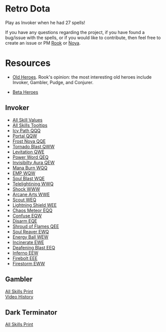 # Retro Dota
Play as Invoker when he had 27 spells!

If you have any questions regarding the project, if you have found a bug/issue with the spells, or if you would like to contribute, then feel free to create an issue or PM [Rook](https://github.com/Rookdota) or [Noya](https://github.com/MNoya).

Resources
=========


- [Old Heroes](http://www.playdota.com/forums/showthread.php?t=517562).  Rook's opinion: the most interesting old heroes include Invoker, Gambler, Pudge, and Conjurer.

- [Beta Heroes](http://www.playdota.com/forums/showthread.php?t=1273183)


Invoker
-------
- [All Skill Values](http://pastebin.com/82HHWJ9a)
- [All Skills Tooltips](http://imgur.com/dUeY3)
- [Icy Path QQQ](http://youtu.be/l3tminWOrRk?t=3m05s)  
- [Portal QQW](http://youtu.be/l3tminWOrRk?t=3m55s)  
- [Frost Nova QQE](http://youtu.be/l3tminWOrRk?t=4m48s)  
- [Tornado Blast QWW](http://youtu.be/l3tminWOrRk?t=6m10s)  
- [Levitation QWE](http://youtu.be/l3tminWOrRk?t=6m50s)  
- [Power Word QEQ](http://youtu.be/l3tminWOrRk?t=7m45s)  
- [Invisibilty Aura QEW](http://youtu.be/l3tminWOrRk?t=8m50s)  
- [Mana Burn WQQ](http://youtu.be/l3tminWOrRk?t=10m25s)  
- [EMP WQW](http://youtu.be/l3tminWOrRk?t=11m10s)  
- [Soul Blast WQE](http://youtu.be/l3tminWOrRk?t=12m01s)  
- [Telelightining WWQ](http://youtu.be/l3tminWOrRk?t=13m05s)  
- [Shock WWW](http://youtu.be/l3tminWOrRk?t=14m05s)  
- [Arcane Arts WWE](http://youtu.be/l3tminWOrRk?t=15m15s)  
- [Scout WEQ](http://youtu.be/l3tminWOrRk?t=16m55s)  
- [Lightning Shield WEE](http://youtu.be/l3tminWOrRk?t=17m40s)  
- [Chaos Meteor EQQ](http://youtu.be/l3tminWOrRk?t=18m48s)  
- [Confuse EQW](http://youtu.be/l3tminWOrRk?t=19m18s)  
- [Disarm EQE](http://youtu.be/l3tminWOrRk?t=20m15s)  
- [Shroud of Flames QEE](http://youtu.be/l3tminWOrRk?t=21m20s)  
- [Soul Reaver EWQ](http://youtu.be/l3tminWOrRk?t=22m40s)  
- [Energy Ball WEW](http://youtu.be/l3tminWOrRk?t=23m40s)  
- [Incinerate EWE](http://youtu.be/l3tminWOrRk?t=24m55s)  
- [Deafening Blast EEQ](http://youtu.be/l3tminWOrRk?t=25m40s)
- [Inferno EEW](http://youtu.be/l3tminWOrRk?t=26m33s) 
- [Firebolt EEE](http://youtu.be/l3tminWOrRk?t=27m12s)
- [Firestorm EWW](http://puu.sh/gnuRo/a38e462e3c.mp4)

Gambler
-------

[All Skills Print](http://i.imgur.com/o9MRBAN.jpg)  
[Video History](https://www.youtube.com/watch?v=LT0kTUo5beI)  

Dark Terminator
---------------
[All Skills Print](http://i.imgur.com/b0DqdbH.jpg)
